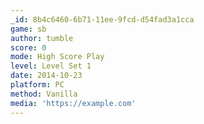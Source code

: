 ```yaml
---
_id: 8b4c6460-6b71-11ee-9fcd-d54fad3a1cca
game: sb
author: tumble
score: 0
mode: High Score Play
level: Level Set 1
date: 2014-10-23
platform: PC
method: Vanilla
media: 'https://example.com'
---
```


